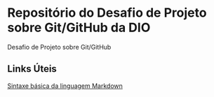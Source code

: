 # Repositório do Desafio de Projeto sobre Git/GitHub da DIO
Desafio de Projeto sobre Git/GitHub

## Links Úteis
[Sintaxe básica da linguagem Markdown](https://www.markdownguide.org/basic-syntax/)
